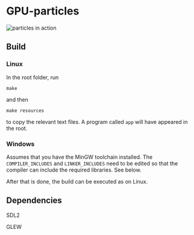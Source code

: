 # GPU-particles
![particles in action](https://cdn.rawgit.com/Nelarius/GPU-particles/master/images/screenie.png)

## Build

### Linux

In the root folder, run

`make`

and then

`make resources`

to copy the relevant text files. A program called `app` will have appeared in the root.

### Windows

Assumes that you have the MinGW toolchain installed. The `COMPILER_INCLUDES` and `LINKER_INCLUDES` need to be edited so that the compiler can include the required libraries. See below.

After that is done, the build can be executed as on Linux.

## Dependencies

SDL2

GLEW


